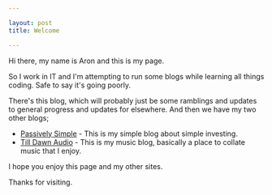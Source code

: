 ```yaml
---

layout: post
title: Welcome

---
```


Hi there, my name is Aron and this is my page.

So I work in IT and I'm attempting to run some blogs while learning all things coding.  Safe to say it's going poorly.

There's this blog, which will probably just be some ramblings and updates to general progress and updates for elsewhere.  And then we have my two other blogs;

* [Passively Simple](http://www.passivelysimple.com "Investing blog") - This is my simple blog about simple investing.
* [Till Dawn Audio](http://www.tilldawnaudio.com "Music blog") - This is my music blog, basically a place to collate music that I enjoy.

I hope you enjoy this page and my other sites.  

Thanks for visiting.





